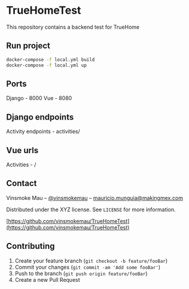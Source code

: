 # TrueHomeTest
This repository contains a backend test for TrueHome

## Run project


```sh
docker-compose -f local.yml build
docker-compose -f local.yml up
```

## Ports
Django - 8000
Vue - 8080

## Django endpoints
Activity endpoints - activities/

## Vue urls
Activities - /

## Contact

Vinsmoke Mau – [@vinsmokemau](https://twitter.com/vinsmokemau) – mauricio.munguia@makingmex.com

Distributed under the XYZ license. See ``LICENSE`` for more information.

[https://github.com/vinsmokemau/TrueHomeTest](https://github.com/vinsmokemau/TrueHomeTest)

## Contributing

1. Create your feature branch (`git checkout -b feature/fooBar`)
2. Commit your changes (`git commit -am 'Add some fooBar'`)
3. Push to the branch (`git push origin feature/fooBar`)
4. Create a new Pull Request